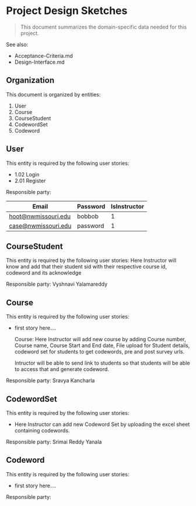 # Project Design Sketches

> This document summarizes the domain-specific data needed for this project. 

See also: 

- Acceptance-Criteria.md
- Design-Interface.md


## Organization

This document is organized by entities:

1. User
2. Course
3. CourseStudent
4. CodewordSet
5. Codeword

## User

This entity is required by the following user stories:

- 1.02 Login
- 2.01 Register

Responsible party: 

| Email               | Password | IsInstructor |
|---------------------|----------|--------------|
| hoot@nwmissouri.edu | bobbob   | 1            |
| case@nwmissouri.edu | password | 1            |


## CourseStudent

This entity is required by the following user stories:
Here Instructor will know and add that their student sid with their respective course id, codeword and its acknowledge

Responsible party: Vyshnavi Yalamareddy


##  Course

This entity is required by the following user stories:

- first story here....

    Course:
    Here Instructor will add new course by adding Course number, Course name, Course Start and End date, File upload for Student details, codeword set for students to get codewords, pre and post survey urls.

    Intructor will be able to send link to students so that students will be able to access that and generate codeword.

Responsible party: Sravya Kancharla


## CodewordSet

This entity is required by the following user stories:

- Here Instructor can add new Codeword Set by uploading the excel sheet containing codewords.


Responsible party: Srimai Reddy Yanala



## Codeword

This entity is required by the following user stories:

- first story here....

Responsible party: 
